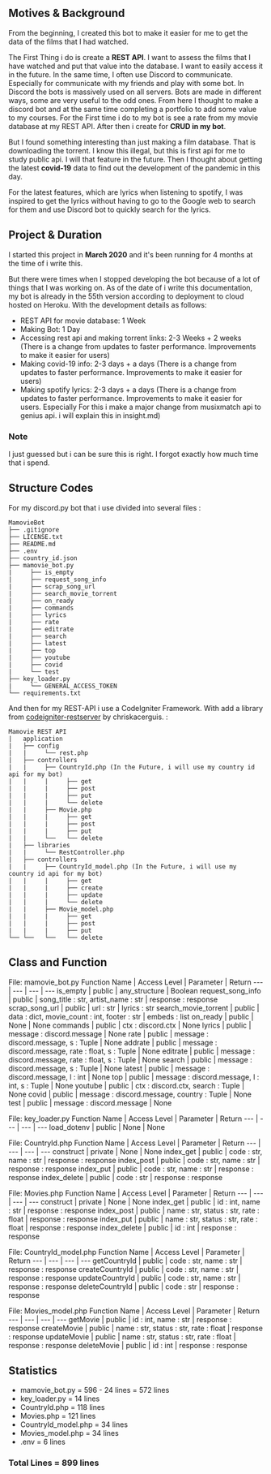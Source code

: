 ## Motives & Background
From the beginning,  I created this bot to make it easier for me to get the data of the films that I had watched. 

The First Thing i do is create a **REST API**. I want to assess the films that I have watched and put that value into the database. I want to easily access it in the future. In the same time, I often use Discord to communicate. Especially for communicate with my friends and play with some bot. In Discord the bots is massively used on all servers. Bots are made in different ways, some are very useful to the odd ones. From here I thought to make a discord bot and at the same time completing a portfolio to add some value to my courses. For the First time i do to my bot is see a rate from my movie database at my REST API. After then i create for **CRUD in my bot**. 

But I found something interesting than just making a film database. That is downloading the torrent. I know this illegal, but this is first api for me to study public api. I will that feature in the future. Then I thought about getting the latest **covid-19** data to find out the development of the pandemic in this day.

For the latest features, which are lyrics when listening to spotify, I was inspired to get the lyrics without having to go to the Google web to search for them and use Discord bot to quickly search for the lyrics.

## Project & Duration
I started this project in **March 2020** and it's been running for 4 months at the time of i write this. 

But there were times when I stopped developing the bot because of a lot of things that I was working on. As of the date of i write this documentation, my bot is already in the 55th version according to deployment to cloud hosted on Heroku. With the development details as follows:
* REST API for movie database: 1 Week
* Making Bot: 1 Day
* Accessing rest api and making torrent links: 2-3 Weeks + 2 weeks (There is a change from updates to faster performance. Improvements to make it easier for users)
* Making covid-19 info: 2-3 days + a days (There is a change from updates to faster performance. Improvements to make it easier for users)
* Making spotify lyrics: 2-3 days + a days (There is a change from updates to faster performance. Improvements to make it easier for users. Especially For this i make a major change from musixmatch api to genius api. i will explain this in insight.md) 

### Note
I just guessed but i can be sure this is right. I forgot exactly how much time that i spend.

## Structure Codes
For my discord.py bot that i use divided into several files :
```
MamovieBot
├── .gitignore
├── LICENSE.txt
├── README.md
├── .env
├── country_id.json
├── mamovie_bot.py
|     ├── is_empty
|     ├── request_song_info
|     ├── scrap_song_url
|     ├── search_movie_torrent
|     ├── on_ready
|     ├── commands
|     ├── lyrics
|     ├── rate
|     ├── editrate
|     ├── search
|     ├── latest
|     ├── top
|     ├── youtube
|     ├── covid
|     └── test
├── key_loader.py
|     └── GENERAL_ACCESS_TOKEN
└── requirements.txt
```

And then for my REST-API i use a CodeIgniter Framework. With add a library from [codeigniter-restserver](https://github.com/chriskacerguis/codeigniter-restserver) by  chriskacerguis. :
```
Mamovie REST API
|   application
|   ├── config
|   |     └── rest.php
|   ├── controllers
|   |     ├── CountryId.php (In the Future, i will use my country id api for my bot)
|   |     |     ├── get
|   |     |     ├── post
|   |     |     ├── put
|   |     |     └── delete
|   |     ├── Movie.php
|   |     |     ├── get
|   |     |     ├── post
|   |     |     ├── put
|   |     └──   └── delete
|   ├── libraries
|   |     └── RestController.php
|   ├── controllers
|   |     ├── CountryId_model.php (In the Future, i will use my country id api for my bot)
|   |     |     ├── get
|   |     |     ├── create
|   |     |     ├── update
|   |     |     └── delete
|   |     ├── Movie_model.php
|   |     |     ├── get
|   |     |     ├── post
|   |     |     ├── put
└── └──   └──   └── delete
```

## Class and Function 
File: mamovie_bot.py
Function Name | Access Level | Parameter | Return 
--- | --- | --- | --- 
is_empty | public | any_structure | Boolean
request_song_info | public | song_title : str, artist_name : str | response : response
scrap_song_url | public | url : str | lyrics : str
search_movie_torrent | public | data : dict, movie_count : int, footer : str | embeds : list
on_ready | public | None | None
commands | public | ctx : discord.ctx | None
lyrics | public | message : discord.message | None
rate | public | message : discord.message, s : Tuple | None
addrate | public | message : discord.message, rate : float, s : Tuple | None
editrate | public | message : discord.message, rate : float, s : Tuple | None
search | public | message : discord.message, s : Tuple | None
latest | public | message : discord.message, l : int | None
top | public | message : discord.message, l : int, s : Tuple | None
youtube | public | ctx : discord.ctx, search : Tuple | None
covid | public | message : discord.message, country : Tuple | None
test | public | message : discord.message | None

File: key_loader.py
Function Name | Access Level | Parameter | Return 
--- | --- | --- | --- 
load_dotenv | public | None | None

File: CountryId.php
Function Name | Access Level | Parameter | Return 
--- | --- | --- | --- 
construct | private | None | None
index_get | public | code : str, name : str | response : response
index_post | public | code : str, name : str | response : response
index_put | public | code : str, name : str | response : response
index_delete | public | code : str | response : response

File: Movies.php
Function Name | Access Level | Parameter | Return 
--- | --- | --- | --- 
construct | private | None | None
index_get | public | id : int, name : str | response : response
index_post | public | name : str, status : str, rate : float | response : response
index_put | public | name : str, status : str, rate : float | response : response
index_delete | public | id : int | response : response

File: CountryId_model.php
Function Name | Access Level | Parameter | Return 
--- | --- | --- | --- 
getCountryId | public | code : str, name : str | response : response
createCountryId | public | code : str, name : str | response : response
updateCountryId | public | code : str, name : str | response : response
deleteCountryId | public | code : str | response : response

File: Movies_model.php
Function Name | Access Level | Parameter | Return 
--- | --- | --- | --- 
getMovie | public | id : int, name : str | response : response
createMovie | public | name : str, status : str, rate : float | response : response
updateMovie | public | name : str, status : str, rate : float | response : response
deleteMovie | public | id : int | response : response

## Statistics
* mamovie_bot.py = 596 - 24 lines = 572 lines
* key_loader.py = 14 lines
* CountryId.php = 118 lines
* Movies.php = 121 lines
* CountryId_model.php = 34 lines
* Movies_model.php = 34 lines
* .env = 6 lines

### Total Lines = 899 lines

